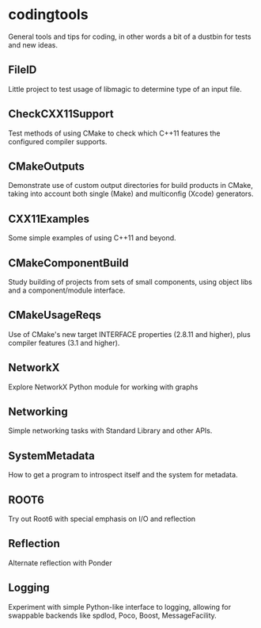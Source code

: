 codingtools
===========

General tools and tips for coding, in other words a bit of a dustbin
for tests and new ideas.

FileID
------
Little project to test usage of libmagic to determine type of an input
file.

CheckCXX11Support
-----------------
Test methods of using CMake to check which C++11 features the configured
compiler supports.

CMakeOutputs
------------
Demonstrate use of custom output directories for build products in CMake,
taking into account both single (Make) and multiconfig (Xcode) generators.

CXX11Examples
-------------
Some simple examples of using C++11 and beyond.

CMakeComponentBuild
-------------------
Study building of projects from sets of small components, using object
libs and a component/module interface.

CMakeUsageReqs
--------------
Use of CMake's new target INTERFACE properties (2.8.11 and higher), plus
compiler features (3.1 and higher).

NetworkX
--------
Explore NetworkX Python module for working with graphs

Networking
----------
Simple networking tasks with Standard Library and other APIs.

SystemMetadata
--------------
How to get a program to introspect itself and the system for metadata.

ROOT6
-----
Try out Root6 with special emphasis on I/O and reflection

Reflection
----------
Alternate reflection with Ponder

Logging
-------
Experiment with simple Python-like interface to logging, allowing for
swappable backends like spdlod, Poco, Boost, MessageFacility.

